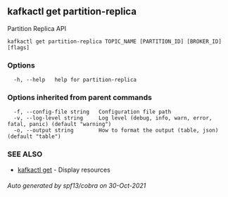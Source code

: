 ## kafkactl get partition-replica

Partition Replica API

```
kafkactl get partition-replica TOPIC_NAME [PARTITION_ID] [BROKER_ID] [flags]
```

### Options

```
  -h, --help   help for partition-replica
```

### Options inherited from parent commands

```
  -f, --config-file string   Configuration file path
  -v, --log-level string     Log level (debug, info, warn, error, fatal, panic) (default "warning")
  -o, --output string        How to format the output (table, json) (default "table")
```

### SEE ALSO

* [kafkactl get](kafkactl_get.md)	 - Display resources

###### Auto generated by spf13/cobra on 30-Oct-2021
